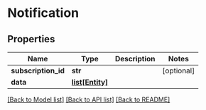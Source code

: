 # Notification

## Properties

| Name                | Type                          | Description | Notes      |
| ------------------- | ----------------------------- | ----------- | ---------- |
| **subscription_id** | **str**                       |             | [optional] |
| **data**            | [**list[Entity]**](Entity.md) |             |

[[Back to Model list]](../README.md#documentation-for-models)
[[Back to API list]](../README.md#documentation-for-api-endpoints)
[[Back to README]](../README.md)
